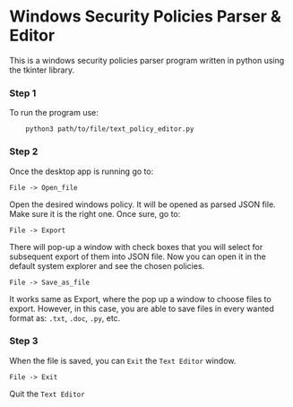 # Windows Security Policies Parser & Editor

This is a windows security policies parser program written in python using the tkinter library.

### Step 1

To run the program use:
```
    python3 path/to/file/text_policy_editor.py
```

### Step 2

Once the desktop app is running go to: 

`File -> Open_file` 

Open the desired windows policy. It will be opened as parsed JSON file.
Make sure it is the right one. Once sure, go to:

`File -> Export`

There will pop-up a window with check boxes that you will select for subsequent export of them into JSON file.
Now you can open it in the default system explorer and see the chosen policies.

`File -> Save_as_file`

It works same as Export, where the pop up a window to choose files to export. However, in this case, you are able to save files in every wanted format as: `.txt`, `.doc`, `.py`, etc.

### Step 3

When the file is saved, you can `Exit` the `Text Editor` window.

`File -> Exit`

Quit the `Text Editor`

